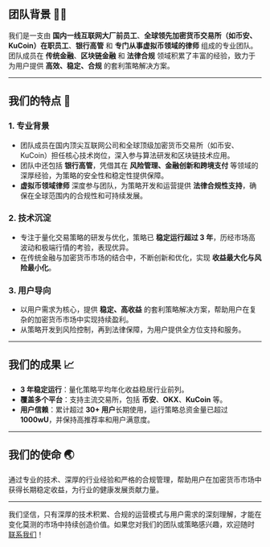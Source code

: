 ## **团队背景 👨‍💻**

我们是一支由 **国内一线互联网大厂前员工**、**全球领先加密货币交易所（如币安、KuCoin）在职员工**、**银行高管** 和 **专门从事虚拟币领域的律师** 组成的专业团队。  
团队成员在 **传统金融**、**区块链金融** 和 **法律合规** 领域积累了丰富的经验，致力于为用户提供 **高效、稳定、合规** 的套利策略解决方案。

---

## **我们的特点 🌟**

### 1. **专业背景**
- 团队成员在国内顶尖互联网公司和全球顶级加密货币交易所（如币安、KuCoin）担任核心技术岗位，深入参与算法研发和区块链技术应用。
- 团队中还包括 **银行高管**，凭借其在 **风险管理、金融创新和跨境支付** 等领域的深厚经验，为策略的安全性和稳定性提供保障。
- **虚拟币领域律师** 深度参与团队，为策略开发和运营提供 **法律合规性支持**，确保在全球范围内的合规性和可持续发展。

### 2. **技术沉淀**
- 专注于量化交易策略的研发与优化，策略已 **稳定运行超过 3 年**，历经市场高波动和极端行情的考验，表现优异。
- 在传统金融与加密货币市场的结合中，不断创新和优化，实现 **收益最大化与风险最小化**。

### 3. **用户导向**
- 以用户需求为核心，提供 **稳定、高收益** 的套利策略解决方案，帮助用户在复杂的加密货币市场中实现持续盈利。
- 从策略开发到风险控制，再到法律保障，为用户提供全方位支持和服务。

---

## **我们的成果 📈**
- **3 年稳定运行**：量化策略平均年化收益稳居行业前列。
- **覆盖多个平台**：支持主流交易所，包括 **币安**、**OKX**、**KuCoin** 等。
- **用户信赖**：累计超过 **30+ 用户**长期使用，运行策略总资金量已超过 **1000wU**，并保持高推荐率和用户满意度。

---

## **我们的使命 🌏**
通过专业的技术、深厚的行业经验和严格的合规管理，帮助用户在加密货币市场中获得长期稳定收益，为行业的健康发展贡献力量。

---

我们坚信，只有深厚的技术积累、合规的运营模式与用户需求的深刻理解，才能在变化莫测的市场中持续创造价值。如果您对我们的团队或策略感兴趣，欢迎随时 [联系我们](联系方式.md)！